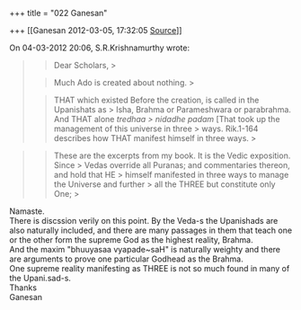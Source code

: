 +++
title = "022 Ganesan"

+++
[[Ganesan	2012-03-05, 17:32:05 [Source](https://groups.google.com/g/bvparishat/c/XgnIvVXr-lM)]]



On 04-03-2012 20:06, S.R.Krishnamurthy wrote:

> 
> > Dear Scholars, >
> 
> > 
> > 
> > 
> > 
> > Much Ado is created about nothing. >
> 
> > 
> > THAT which existed Before the creation, is called in the Upanishats as > Isha, Brahma or Parameshwara or parabrahma. And THAT alone *tredhaa > nidadhe padam* \[That took up the management of this universe in three > ways. Rik.1-164 describes how THAT manifest himself in three ways. >
> 

  

> 
> > These are the excerpts from my book. It is the Vedic exposition. Since > Vedas override all Puranas; and commentaries thereon, and hold that HE > himself manifested in three ways to manage the Universe and further > all the THREE but constitute only One; >
> 

   
  

Namaste.  
There is discssion verily on this point. By the Veda-s the Upanishads are also naturally included, and there are many passages in them that teach one or the other form the supreme God as the highest reality, Brahma.  
And the maxim "bhuuyasaa vyapade\~saH" is naturally weighty and there are arguments to prove one particular Godhead as the Brahma.  
One supreme reality manifesting as THREE is not so much found in many of the Upani.sad-s.  
Thanks  
Ganesan  
  
  
  


